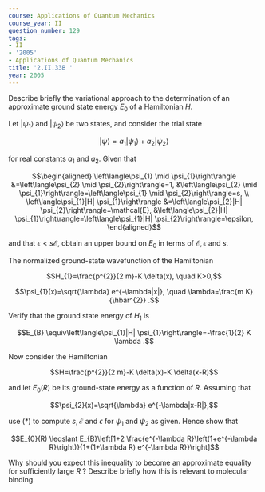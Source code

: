 ```yaml
---
course: Applications of Quantum Mechanics
course_year: II
question_number: 129
tags:
- II
- '2005'
- Applications of Quantum Mechanics
title: '2.II.33B '
year: 2005
---
```



Describe briefly the variational approach to the determination of an approximate ground state energy $E_{0}$ of a Hamiltonian $H$.

Let $\left|\psi_{1}\right\rangle$ and $\left|\psi_{2}\right\rangle$ be two states, and consider the trial state

$$|\psi\rangle=a_{1}\left|\psi_{1}\right\rangle+a_{2}\left|\psi_{2}\right\rangle$$

for real constants $a_{1}$ and $a_{2}$. Given that

$$\begin{aligned}
\left\langle\psi_{1} \mid \psi_{1}\right\rangle &=\left\langle\psi_{2} \mid \psi_{2}\right\rangle=1, &\left\langle\psi_{2} \mid \psi_{1}\right\rangle=\left\langle\psi_{1} \mid \psi_{2}\right\rangle=s, \\
\left\langle\psi_{1}|H| \psi_{1}\right\rangle &=\left\langle\psi_{2}|H| \psi_{2}\right\rangle=\mathcal{E}, &\left\langle\psi_{2}|H| \psi_{1}\right\rangle=\left\langle\psi_{1}|H| \psi_{2}\right\rangle=\epsilon,
\end{aligned}$$

and that $\epsilon<s \mathcal{E}$, obtain an upper bound on $E_{0}$ in terms of $\mathcal{E}, \epsilon$ and $s$.

The normalized ground-state wavefunction of the Hamiltonian

$$H_{1}=\frac{p^{2}}{2 m}-K \delta(x), \quad K>0,$$

$$\psi_{1}(x)=\sqrt{\lambda} e^{-\lambda|x|}, \quad \lambda=\frac{m K}{\hbar^{2}} .$$

Verify that the ground state energy of $H_{1}$ is

$$E_{B} \equiv\left\langle\psi_{1}|H| \psi_{1}\right\rangle=-\frac{1}{2} K \lambda .$$

Now consider the Hamiltonian

$$H=\frac{p^{2}}{2 m}-K \delta(x)-K \delta(x-R)$$

and let $E_{0}(R)$ be its ground-state energy as a function of $R$. Assuming that

$$\psi_{2}(x)=\sqrt{\lambda} e^{-\lambda|x-R|},$$

use $(*)$ to compute $s, \mathcal{E}$ and $\epsilon$ for $\psi_{1}$ and $\psi_{2}$ as given. Hence show that

$$E_{0}(R) \leqslant E_{B}\left[1+2 \frac{e^{-\lambda R}\left(1+e^{-\lambda R}\right)}{1+(1+\lambda R) e^{-\lambda R}}\right]$$

Why should you expect this inequality to become an approximate equality for sufficiently large $R$ ? Describe briefly how this is relevant to molecular binding.